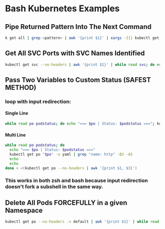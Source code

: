 # Bash Kubernetes Examples

## Pipe Returned Pattern Into The Next Command

```bash
k get all | grep <pattern> | awk '{print $1}' | xargs -I{} kubectl get {}
```


## Get All SVC Ports with SVC Names Identified

```bash
kubectl get svc --no-headers | awk '{print $1}' | while read svc; do echo "=== $svc ==="; kubectl get svc "$svc" -o yaml | grep port: -A 8 -B 2; echo; done
```

## Pass Two Variables to Custom Status (SAFEST METHOD)
### loop with input redirection:

#### Single Line
```bash
while read po podstatus; do echo "=== $po | Status: $podstatus ==="; kubectl get po "$po" -o yaml | grep "name: http" -B3 -A5; echo; echo; done < <(kubectl get po --no-headers | awk '{print $1, $3}')
```

#### Multi Line
```bash
while read po podstatus; do
  echo "=== $po | Status: $podstatus ==="
  kubectl get po "$po" -o yaml | grep "name: http" -B3 -A5
  echo
  echo
done < <(kubectl get po --no-headers | awk '{print $1, $3}')
```

### This works in both zsh and bash because input redirection doesn't fork a subshell in the same way.


## Delete All Pods FORCEFULLY in a given Namespace
```bash
kubectl get po --no-headers -n default | awk '{print $1}' | while read po; do echo "=== $po ==="; kubectl delete po "$po" -n default --force --grace-period=0; echo; done
```
